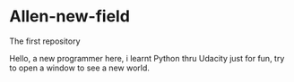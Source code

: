 # Allen-new-field
The first repository

Hello, a new programmer here, i learnt Python thru Udacity just for fun, try to open a window to see a new world.
